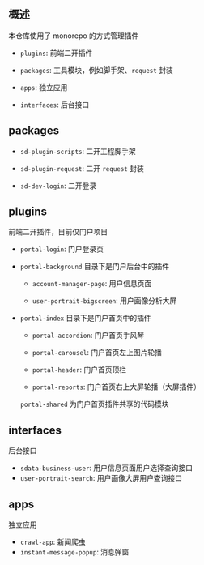 ## 概述

本仓库使用了 monorepo 的方式管理插件

- `plugins`: 前端二开插件

- `packages`: 工具模块，例如脚手架、`request` 封装

- `apps`: 独立应用

- `interfaces`: 后台接口

## packages

- `sd-plugin-scripts`: 二开工程脚手架

- `sd-plugin-request`: 二开 `request` 封装

- `sd-dev-login`: 二开登录

## plugins

前端二开插件，目前仅门户项目

- `portal-login`: 门户登录页

- `portal-background` 目录下是门户后台中的插件

  - `account-manager-page`: 用户信息页面

  - `user-portrait-bigscreen`: 用户画像分析大屏


- `portal-index` 目录下是门户首页中的插件

  - `portal-accordion`: 门户首页手风琴

  - `portal-carousel`: 门户首页左上图片轮播

  - `portal-header`: 门户首页顶栏

  - `portal-reports`: 门户首页右上大屏轮播（大屏插件）

  `portal-shared` 为门户首页插件共享的代码模块

## interfaces

后台接口

- `sdata-business-user`: 用户信息页面用户选择查询接口
- `user-portrait-search`: 用户画像大屏用户查询接口

## apps

独立应用

- `crawl-app`: 新闻爬虫
- `instant-message-popup`: 消息弹窗
